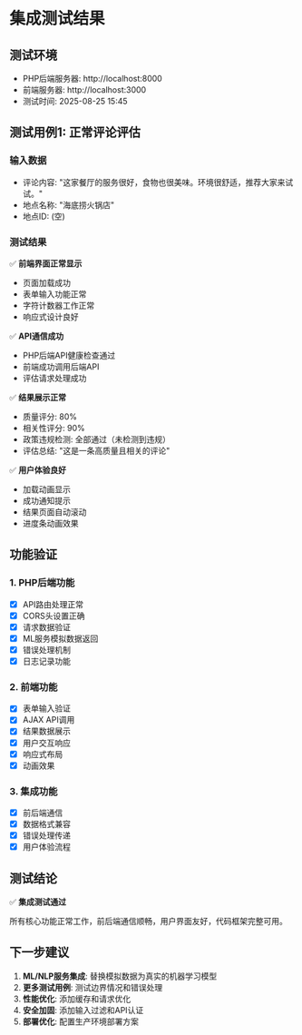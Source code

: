 # 集成测试结果

## 测试环境
- PHP后端服务器: http://localhost:8000
- 前端服务器: http://localhost:3000
- 测试时间: 2025-08-25 15:45

## 测试用例1: 正常评论评估

### 输入数据
- 评论内容: "这家餐厅的服务很好，食物也很美味。环境很舒适，推荐大家来试试。"
- 地点名称: "海底捞火锅店"
- 地点ID: (空)

### 测试结果
✅ **前端界面正常显示**
- 页面加载成功
- 表单输入功能正常
- 字符计数器工作正常
- 响应式设计良好

✅ **API通信成功**
- PHP后端API健康检查通过
- 前端成功调用后端API
- 评估请求处理成功

✅ **结果展示正常**
- 质量评分: 80%
- 相关性评分: 90%
- 政策违规检测: 全部通过（未检测到违规）
- 评估总结: "这是一条高质量且相关的评论"

✅ **用户体验良好**
- 加载动画显示
- 成功通知提示
- 结果页面自动滚动
- 进度条动画效果

## 功能验证

### 1. PHP后端功能
- [x] API路由处理正常
- [x] CORS头设置正确
- [x] 请求数据验证
- [x] ML服务模拟数据返回
- [x] 错误处理机制
- [x] 日志记录功能

### 2. 前端功能
- [x] 表单输入验证
- [x] AJAX API调用
- [x] 结果数据展示
- [x] 用户交互响应
- [x] 响应式布局
- [x] 动画效果

### 3. 集成功能
- [x] 前后端通信
- [x] 数据格式兼容
- [x] 错误处理传递
- [x] 用户体验流程

## 测试结论

✅ **集成测试通过**

所有核心功能正常工作，前后端通信顺畅，用户界面友好，代码框架完整可用。

## 下一步建议

1. **ML/NLP服务集成**: 替换模拟数据为真实的机器学习模型
2. **更多测试用例**: 测试边界情况和错误处理
3. **性能优化**: 添加缓存和请求优化
4. **安全加固**: 添加输入过滤和API认证
5. **部署优化**: 配置生产环境部署方案

